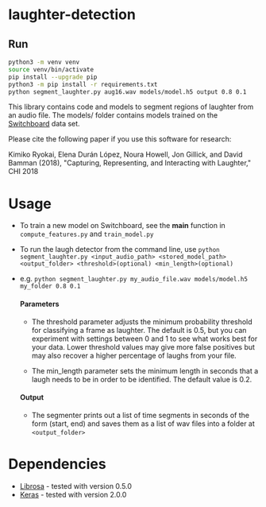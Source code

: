 # laughter-detection

## Run

```sh
python3 -m venv venv
source venv/bin/activate
pip install --upgrade pip
python3 -m pip install -r requirements.txt
python segment_laughter.py aug16.wav models/model.h5 output 0.8 0.1
```







This library contains code and models to segment  regions of laughter from an audio file. The models/ folder contains models trained on the [Switchboard](https://catalog.ldc.upenn.edu/ldc97s62) data set.

Please cite the following paper if you use this software for research:

Kimiko Ryokai, Elena Durán López, Noura Howell, Jon Gillick, and David Bamman (2018), "Capturing, Representing, and Interacting with Laughter," CHI 2018

# Usage
- To train a new model on Switchboard, see the __main__ function in `compute_features.py` and `train_model.py`
- To run the laugh detector from the command line, use `python segment_laughter.py <input_audio_path> <stored_model_path> <output_folder> <threshold>(optional) <min_length>(optional)`
- e.g. `python segment_laughter.py my_audio_file.wav models/model.h5 my_folder 0.8 0.1`

  #### Parameters
  - The threshold parameter adjusts the minimum probability threshold for classifying a frame as laughter. The default is 0.5, but you can  experiment with settings between 0 and 1 to see what works best for your data. Lower threshold values may give more false positives but may also recover a higher percentage of laughs from your file.

  - The min_length parameter sets the minimum length in seconds that a laugh needs to be in order to be identified. The default value is 0.2.


  #### Output
  - The segmenter prints out a list of time segments in seconds of the form (start, end) and saves them as a list of wav files into a folder at `<output_folder>`
  
# Dependencies
- [Librosa](http://librosa.github.io/librosa/) - tested with version 0.5.0
- [Keras](https://keras.io/) - tested with version 2.0.0
